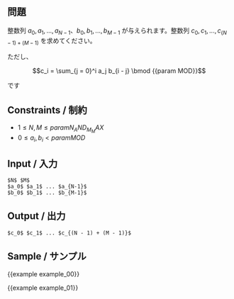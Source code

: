 問題
---------

整数列 $a_0, a_1, ..., a_{N - 1}$、$b_0, b_1, ..., b_{M - 1}$ が与えられます。整数列 $c_0, c_1, ..., c_{(N - 1) + (M - 1)}$ を求めてください。

ただし、

$$c_i = \sum_{j = 0}^i a_j b_{i - j} \bmod {{param MOD}}$$

です

Constraints / 制約
---------

- $1 \leq N, M \leq {{param N_AND_M_MAX}}$
- $0 \leq a_i, b_i < {{param MOD}}$

Input / 入力
---------

```
$N$ $M$
$a_0$ $a_1$ ... $a_{N-1}$
$b_0$ $b_1$ ... $b_{M-1}$
```

Output / 出力
---------

```
$c_0$ $c_1$ ... $c_{(N - 1) + (M - 1)}$
```

Sample / サンプル
---------

{{example example_00}}

{{example example_01}}
